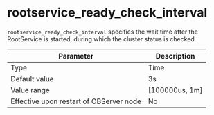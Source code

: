 # rootservice_ready_check_interval

`rootservice_ready_check_interval` specifies the wait time after the RootService is started, during which the cluster status is checked.

| **Parameter** | **Description** |
|------------------|------------------|
| Type | Time |
| Default value | 3s |
| Value range | \[100000us, 1m\] |
| Effective upon restart of OBServer node | No |
